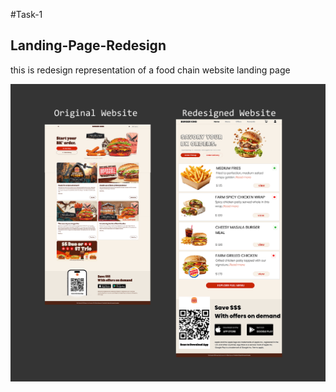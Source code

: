 #Task-1
## Landing-Page-Redesign
this is redesign representation of a food chain website landing page

![image_alt](https://github.com/HoneyRajgor/Landing-Page-Redesign/blob/main/landing-page.png?raw=true)
